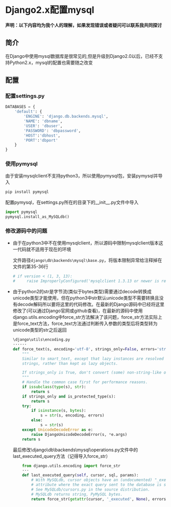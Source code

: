# Django2.x配置mysql


**声明：以下内容均为我个人的理解，如果发现错误或者疑问可以联系我共同探讨**

## 简介

在Django中使用mysql数据库是很常见的,但是升级到Django2.0以后，已经不支持Python2.x，mysql的配置也需要随之改变

## 配置

### 配置settings.py

```python
DATABASES = {
    'default': {
        'ENGINE': 'django.db.backends.mysql',
        'NAME': 'dbname',
        'USER': 'dbuser',
        'PASSWORD': 'dbpassword',
        'HOST':'dbhost',
        'PORT':'dbport'
    }
}
```



### 使用pymysql

由于安装mysqlclient不支持python3，所以使用pymysql包，安装pymysql并导入

```python
pip install pymysql
```

配置pymysql，在settings.py所在的目录下的\_\_init\_\_.py文件中导入

```python
import pymysql
pymysql.install_as_MySQLdb()
```



### 修改源码中的问题

- 由于在python3中不在使用mysqlclient，所以源码中限制mysqlclient版本这一代码就不适用于现在的环境

  文件路径`django\db\backends\mysql\base.py`，将版本限制异常给注释掉在文件的第35-36行

  ```python
  # if version < (1, 3, 13):
  #     raise ImproperlyConfigured('mysqlclient 1.3.13 or newer is required; you have %s.' % Database.__version__)
  ```

- 由于python2的str是字节流(类似于bytes类型)需要通过decode转换成unicode类型才能使用，但在python3中str默认unicode类型不需要转换且没有decode解码所以要将这里的代码修改。在最新的Django源码中已经将这里修改了(可以通过Django官网或github查看)，在最新的源码中使用django.utils.encoding中force_str方法解决了该问题，force_str方法实际上是force_text方法，force_text方法通过判断传入参数的类型后将类型转为unicode类型的str之后返回

  ```python
  \django\utils\encoding.py
  ······
  def force_text(s, encoding='utf-8', strings_only=False, errors='strict'):
      """
      Similar to smart_text, except that lazy instances are resolved to
      strings, rather than kept as lazy objects.
  
      If strings_only is True, don't convert (some) non-string-like objects.
      """
      # Handle the common case first for performance reasons.
      if issubclass(type(s), str):
          return s
      if strings_only and is_protected_type(s):
          return s
      try:
          if isinstance(s, bytes):
              s = str(s, encoding, errors)
          else:
              s = str(s)
      except UnicodeDecodeError as e:
          raise DjangoUnicodeDecodeError(s, *e.args)
      return s
  ```

  最后修改\django\db\backends\mysql\operations.py文件中的last_executed_query方法（记得导入force_str）

  ```python
      from django.utils.encoding import force_str
      ···
      def last_executed_query(self, cursor, sql, params):
          # With MySQLdb, cursor objects have an (undocumented) "_executed"
          # attribute where the exact query sent to the database is saved.
          # See MySQLdb/cursors.py in the source distribution.
          # MySQLdb returns string, PyMySQL bytes.
          return force_str(getattr(cursor, '_executed', None), errors='replace')
  ```






